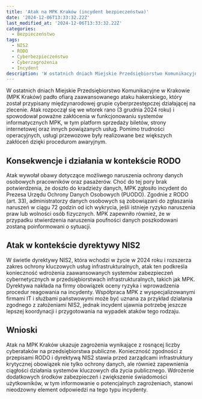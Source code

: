 ```yaml
---
title: 'Atak na MPK Kraków (incydent bezpieczeństwa)'
date: '2024-12-06T13:33:32.22Z'
last_modified_at: '2024-12-06T13:33:32.22Z'
categories:
  - Bezpieczeństwo
tags:
  - NIS2
  - RODO
  - Cyberbezpieczeństwo
  - Cyberzagrożenia
  - Incydent
description: 'W ostatnich dniach Miejskie Przedsiębiorstwo Komunikacyjne w Krakowie (MPK Kraków) padło ofiarą zaawansowanego ataku hakerskiego, który został przypisany międzynarodowej grupie cyberprzestępczej.'
---
```


W ostatnich dniach Miejskie Przedsiębiorstwo Komunikacyjne w Krakowie (MPK Kraków) padło ofiarą zaawansowanego ataku hakerskiego, który został przypisany międzynarodowej grupie cyberprzestępczej działającej na zlecenie. Atak rozpoczął się we wtorek rano (3 grudnia 2024 roku) i spowodował poważne zakłócenia w funkcjonowaniu systemów informatycznych MPK, w tym platform sprzedaży biletów, strony internetowej oraz innych powiązanych usług. Pomimo trudności operacyjnych, usługi przewozowe były realizowane bez większych zakłóceń dzięki procedurom awaryjnym​.

## Konsekwencje i działania w kontekście RODO

Atak wywołał obawy dotyczące możliwego naruszenia ochrony danych osobowych pracowników oraz pasażerów. Choć do tej pory brak potwierdzenia, że doszło do kradzieży danych, MPK zgłosiło incydent do Prezesa Urzędu Ochrony Danych Osobowych (PUODO). Zgodnie z RODO (art. 33), administratorzy danych osobowych są zobowiązani do zgłaszania naruszeń w ciągu 72 godzin od ich wykrycia, jeśli istnieje ryzyko naruszenia praw lub wolności osób fizycznych. MPK zapewniło również, że w przypadku stwierdzenia naruszenia poufności danych poszkodowani zostaną poinformowani o sytuacji​.

## Atak w kontekście dyrektywy NIS2

W świetle dyrektywy NIS2, która wchodzi w życie w 2024 roku i rozszerza zakres ochrony kluczowych usług infrastrukturalnych, atak ten podkreśla konieczność wdrożenia zaawansowanych systemów zabezpieczeń cybernetycznych w przedsiębiorstwach infrastrukturalnych, takich jak MPK. Dyrektywa nakłada na firmy obowiązek oceny ryzyka i wprowadzenia procedur reagowania na incydenty. Współpraca MPK z wyspecjalizowanymi firmami IT i służbami państwowymi może być uznana za przykład działania zgodnego z założeniami NIS2, jednak incydent ujawnia potrzebę jeszcze lepszej koordynacji i przygotowania na wypadek ataków tego rodzaju​.

## Wnioski

Atak na MPK Kraków ukazuje zagrożenia wynikające z rosnącej liczby cyberataków na przedsiębiorstwa publiczne. Konieczność zgodności z przepisami RODO i dyrektywą NIS2 stawia przed zarządcami infrastruktury krytycznej obowiązek nie tylko ochrony danych, ale również zapewnienia ciągłości działania systemów kluczowych dla życia publicznego. Wdrożenie dodatkowych środków zabezpieczeń i zwiększenie świadomości użytkowników, w tym informowanie o potencjalnych zagrożeniach, stanowi nieodzowny element odpowiedzi na tego typu incydenty.